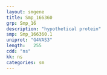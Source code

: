 ```yaml
---
layout: smgene
title: Smp_166360
grp: Smp_16
description: "hypothetical protein"
smp: Smp_166360.1
uniprot: "G4VAS3"
length:   255
cdd: "ns"
kk: ns
categories: sm
---
```

